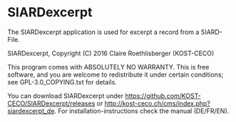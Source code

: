 SIARDexcerpt
============

The SIARDexcerpt application is used for excerpt a record from a SIARD-File.

SIARDexcerpt, Copyright (C) 2016 Claire Roethlisberger (KOST-CECO)

This program comes with ABSOLUTELY NO WARRANTY.
This is free software, and you are welcome to redistribute it under 
certain conditions; see GPL-3.0_COPYING.txt for details.

You can download SIARDexcerpt under https://github.com/KOST-CECO/SIARDexcerpt/releases or http://kost-ceco.ch/cms/index.php?siardexcerpt_de. 
For installation-instructions check the manual (DE/FR/EN).
